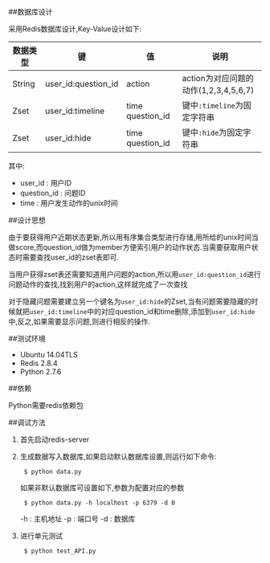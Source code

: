 ##数据库设计

采用Redis数据库设计,Key-Value设计如下:

| 数据类型 | 键 | 值 | 说明 |
|--------|--------|--------|--------|
| String | user_id:question_id | action | action为对应问题的动作(1,2,3,4,5,6,7) |
| Zset | user_id:timeline | time question_id | 键中```:timeline```为固定字符串 |
| Zset | user_id:hide | time question_id| 键中```:hide```为固定字符串 |

其中:

* user_id : 用户ID
* question_id : 问题ID
* time : 用户发生动作的unix时间

##设计思想

由于要获得用户近期状态更新,所以用有序集合类型进行存储,用所给的unix时间当做score,而question_id做为member方便索引用户的动作状态.当需要获取用户状态时需要查找user_id的zset表即可.

当用户获得zset表还需要知道用户问题的action,所以用```user_id:question_id```进行问题动作的查找,找到用户的action,这样就完成了一次查找

对于隐藏问题需要建立另一个键名为```user_id:hide```的Zset,当有问题需要隐藏的时候就把```user_id:timeline```中的对应question_id和time删除,添加到```user_id:hide```中,反之,如果需要显示问题,则进行相反的操作.

##测试环境

* Ubuntu 14.04TLS
* Redis 2.8.4
* Python 2.7.6

##依赖

Python需要redis依赖包

##调试方法

1. 首先启动redis-server
2. 生成数据写入数据库,如果启动默认数据库设置,则运行如下命令:

		$ python data.py
    
    如果非默认数据库可设置如下,参数为配置对应的参数
    
    	$ python data.py -h localhost -p 6379 -d 0
    
    -h : 主机地址
    -p : 端口号
    -d : 数据库
3. 进行单元测试
	
    	$ python test_API.py